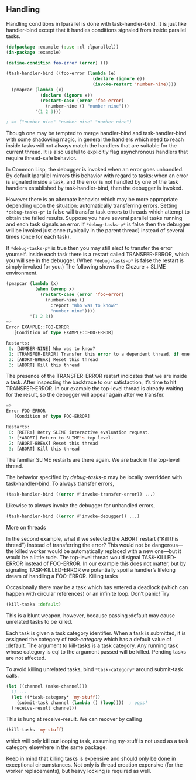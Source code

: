 ## Handling

Handling conditions in lparallel is done with task-handler-bind. It is just like handler-bind except that it handles conditions signaled from inside parallel tasks.

```lisp
(defpackage :example (:use :cl :lparallel))
(in-package :example)

(define-condition foo-error (error) ())

(task-handler-bind ((foo-error (lambda (e)
                                 (declare (ignore e))
                                 (invoke-restart 'number-nine))))
  (pmapcar (lambda (x)
             (declare (ignore x))
             (restart-case (error 'foo-error)
               (number-nine () "number nine")))
           '(1 2 3)))

; => ("number nine" "number nine" "number nine")
```

Though one may be tempted to merge handler-bind and task-handler-bind with some shadowing magic, in general the handlers which need to reach inside tasks will not always match the handlers that are suitable for the current thread. It is also useful to explicitly flag asynchronous handlers that require thread-safe behavior.

In Common Lisp, the debugger is invoked when an error goes unhandled. By default lparallel mirrors this behavior with regard to tasks: when an error is signaled inside a task, and the error is not handled by one of the task handlers established by task-handler-bind, then the debugger is invoked.

However there is an alternate behavior which may be more appropriate depending upon the situation: automatically transferring errors. Setting `*debug-tasks-p*` to false will transfer task errors to threads which attempt to obtain the failed results. Suppose you have several parallel tasks running and each task signals an error. If `*debug-tasks-p*` is false then the debugger will be invoked just once (typically in the parent thread) instead of several times (once for each task).

If `*debug-tasks-p*` is true then you may still elect to transfer the error yourself. Inside each task there is a restart called TRANSFER-ERROR, which you will see in the debugger. (When `*debug-tasks-p*` is false the restart is simply invoked for you.) The following shows the Clozure + SLIME environment.

```lisp
(pmapcar (lambda (x)
           (when (evenp x)
             (restart-case (error 'foo-error)
               (number-nine ()
                 :report "Who was to know?"
                 "number nine"))))
         '(1 2 3))
=>
Error EXAMPLE::FOO-ERROR
   [Condition of type EXAMPLE::FOO-ERROR]

Restarts:
 0: [NUMBER-NINE] Who was to know?
 1: [TRANSFER-ERROR] Transfer this error to a dependent thread, if one exists
 2: [ABORT-BREAK] Reset this thread
 3: [ABORT] Kill this thread
```

The presence of the TRANSFER-ERROR restart indicates that we are inside a task. After inspecting the backtrace to our satisfaction, it’s time to hit TRANSFER-ERROR. In our example the top-level thread is already waiting for the result, so the debugger will appear again after we transfer.

```lisp
=>
Error FOO-ERROR
   [Condition of type FOO-ERROR]

Restarts:
 0: [RETRY] Retry SLIME interactive evaluation request.
 1: [*ABORT] Return to SLIME's top level.
 2: [ABORT-BREAK] Reset this thread
 3: [ABORT] Kill this thread
```

The familiar SLIME restarts are there again. We are back in the top-level thread.

The behavior specified by *debug-tasks-p* may be locally overridden with task-handler-bind. To always transfer errors,

```lisp
(task-handler-bind ((error #'invoke-transfer-error)) ...)
```

Likewise to always invoke the debugger for unhandled errors,

```lisp
(task-handler-bind ((error #'invoke-debugger)) ...)
```

More on threads

In the second example, what if we selected the ABORT restart (“Kill this thread”) instead of transferring the error? This would not be dangerous—the killed worker would be automatically replaced with a new one—but it would be a little rude. The top-level thread would signal TASK-KILLED-ERROR instead of FOO-ERROR. In our example this does not matter, but by signaling TASK-KILLED-ERROR we potentially spoil a handler’s lifelong dream of handling a FOO-ERROR.
Killing tasks

Occasionally there may be a task which has entered a deadlock (which can happen with circular references) or an infinite loop. Don’t panic! Try

```lisp
(kill-tasks :default)
```

This is a blunt weapon, however, because passing :default may cause unrelated tasks to be killed.

Each task is given a task category identifier. When a task is submitted, it is assigned the category of *task-category* which has a default value of :default. The argument to kill-tasks is a task category. Any running task whose category is eql to the argument passed will be killed. Pending tasks are not affected.

To avoid killing unrelated tasks, bind `*task-category*` around submit-task calls.

```lisp
(let ((channel (make-channel)))
  ;; ...
  (let ((*task-category* 'my-stuff))
    (submit-task channel (lambda () (loop))))  ; oops!
  (receive-result channel))
```

This is hung at receive-result. We can recover by calling

```lisp
(kill-tasks 'my-stuff)
```

which will only kill our looping task, assuming my-stuff is not used as a task category elsewhere in the same package.

Keep in mind that killing tasks is expensive and should only be done in exceptional circumstances. Not only is thread creation expensive (for the worker replacements), but heavy locking is required as well.
